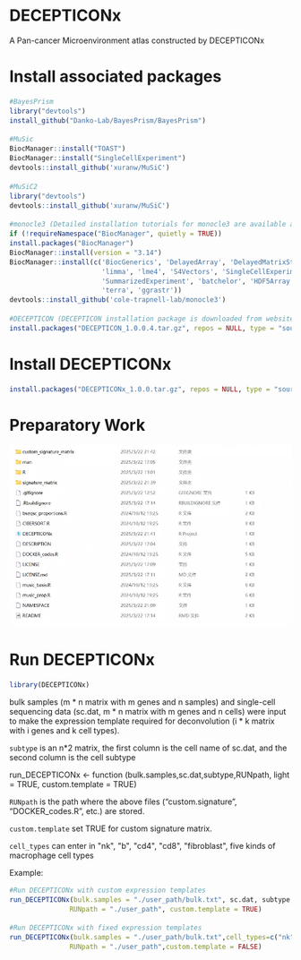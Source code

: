 # DECEPTICONx

A Pan-cancer Microenvironment atlas constructed by DECEPTICONx

# Install associated packages
```R
#BayesPrism
library("devtools")
install_github("Danko-Lab/BayesPrism/BayesPrism")

#MuSic
BiocManager::install("TOAST")
BiocManager::install("SingleCellExperiment")
devtools::install_github('xuranw/MuSiC')

#MuSiC2
library("devtools")
devtools::install_github('xuranw/MuSiC')

#monocle3 (Detailed installation tutorials for monocle3 are available at https://cole-trapnell-lab.github.io/monocle3/)
if (!requireNamespace("BiocManager", quietly = TRUE))
install.packages("BiocManager")
BiocManager::install(version = "3.14")
BiocManager::install(c('BiocGenerics', 'DelayedArray', 'DelayedMatrixStats',
                       'limma', 'lme4', 'S4Vectors', 'SingleCellExperiment',
                       'SummarizedExperiment', 'batchelor', 'HDF5Array',
                       'terra', 'ggrastr'))
devtools::install_github('cole-trapnell-lab/monocle3')

#DECEPTICON (DECEPTICON installation package is downloaded from website https://github.com/Hao-Zou-lab/DECEPTICON)
install.packages("DECEPTICON_1.0.0.4.tar.gz", repos = NULL, type = "source")
```

# Install DECEPTICONx
```R
install.packages("DECEPTICONx_1.0.0.tar.gz", repos = NULL, type = "source")
```

# Preparatory Work

![image](https://github.com/Hao-Zou-lab/DECEPTICONx/blob/main/Preparatory_Work.png)

# Run DECEPTICONx
```R
library(DECEPTICONx)
```
bulk samples (m * n matrix with m genes and n samples) and single-cell sequencing data (sc.dat, m * n matrix with m genes and n cells) were input to make the expression template required for deconvolution (i * k matrix with i genes and k cell types).

`subtype` is an n*2 matrix, the first column is the cell name of sc.dat, and the second column is the cell subtype

run_DECEPTICONx <- function (bulk.samples,sc.dat,subtype,RUNpath, light = TRUE, custom.template = TRUE)

`RUNpath` is the path where the above files (“custom.signature”, “DOCKER_codes.R”, etc.) are stored.

`custom.template` set TRUE for custom signature matrix.

`cell_types` can enter in "nk", "b", "cd4", "cd8", "fibroblast", five kinds of macrophage cell types

Example:
```R
#Run DECEPTICONx with custom expression templates
run_DECEPTICONx(bulk.samples = "./user_path/bulk.txt", sc.dat, subtype,
               RUNpath = "./user_path", custom.template = TRUE)                          
 
#Run DECEPTICONx with fixed expression templates
run_DECEPTICONx(bulk.samples = "./user_path/bulk.txt",cell_types=c("nk","b","cd4","cd8","fibroblast","macrophage")
               RUNpath = "./user_path",custom.template = FALSE)   
```

